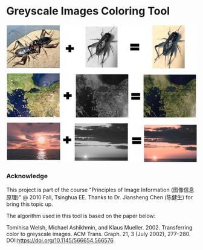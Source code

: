 # Greyscale Images Coloring Tool

![](/Results.jpg)

### Acknowledge

This project is part of the course "Principles of Image Information (图像信息原理)" @ 2010 Fall, Tsinghua EE. Thanks to Dr. Jiansheng Chen (陈健生) for bring this topic up.

The algorithm used in this tool is based on the paper below:

Tomihisa Welsh, Michael Ashikhmin, and Klaus Mueller. 2002. Transferring color to greyscale images. ACM Trans. Graph. 21, 3 (July 2002), 277–280. DOI:https://doi.org/10.1145/566654.566576
